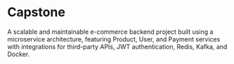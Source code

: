 # Capstone
A scalable and maintainable e-commerce backend project built using a microservice architecture, featuring Product, User, and Payment services with integrations for third-party APIs, JWT authentication, Redis, Kafka, and Docker.

